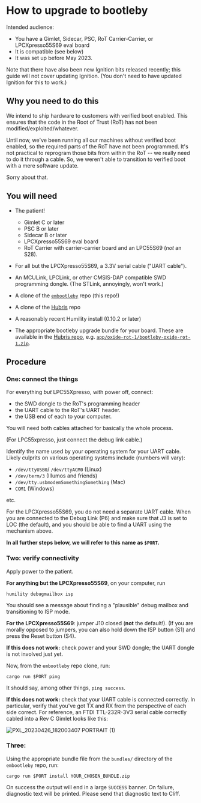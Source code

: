 # How to upgrade to bootleby

Intended audience:

- You have a Gimlet, Sidecar, PSC, RoT Carrier-Carrier, or LPCXpresso55S69 eval
  board
- It is compatible (see below)
- It was set up before May 2023.

Note that there have also been new Ignition bits released recently; this guide
will not cover updating Ignition. (You don't need to have updated Ignition for
this to work.)

## Why you need to do this

We intend to ship hardware to customers with verified boot enabled. This ensures
that the code in the Root of Trust (RoT) has not been
modified/exploited/whatever.

Until now, we've been running all our machines without verified boot enabled, so
the required parts of the RoT have not been programmed. It's not practical to
reprogram those bits from within the RoT -- we really need to do it through a
cable. So, we weren't able to transition to verified boot with a mere software
update.

Sorry about that.

## You will need

- The patient!
    - Gimlet C or later
    - PSC B or later
    - Sidecar B or later
    - LPCXpresso55S69 eval board
    - RoT Carrier with carrier-carrier board and an LPC55S69 (_not_ an S28).

- For all but the LPCXpresso55S69, a 3.3V serial cable ("UART cable").
- An MCULink, LPCLink, or other CMSIS-DAP compatible SWD programming dongle.
  (The STLink, annoyingly, won't work.)
- A clone of the [`embootleby`] repo (this repo!)
- A clone of the [Hubris] repo
- A reasonably recent Humility install (0.10.2 or later)
- The appropriate bootleby upgrade bundle for your board. These are available in
  the [Hubris repo](https://github.com/oxidecomputer/hubris/tree/master/app),
  e.g. [`app/oxide-rot-1/bootleby-oxide-rot-1.zip`](https://github.com/oxidecomputer/hubris/blob/master/app/oxide-rot-1/bootleby-oxide-rot-1.zip).

## Procedure

### One: connect the things

For everything _but_ LPC55Xpresso, with power off, connect:

- the SWD dongle to the RoT's programming header
- the UART cable to the RoT's UART header.
- the USB end of each to your computer.

You will need both cables attached for basically the whole process.

(For LPC55xpresso, just connect the debug link cable.)

Identify the name used by your operating system for your UART cable. Likely
culprits on various operating systems include (numbers will vary):

- `/dev/ttyUSB0`/ `/dev/ttyACM0` (Linux)
- `/dev/term/3` (Illumos and friends)
- `/dev/tty.usbmodemSomethingSomething` (Mac)
- `COM1` (Windows)

etc.

For the LPCXpresso55S69, you do not need a separate UART cable.  When
you are connected to the Debug Link (P6) and make sure that J3 is
set to LOC (the default), and you should be able to find
a UART using the mechanism above.

**In all further steps below, we will refer to this name as `$PORT`.**

### Two: verify connectivity

Apply power to the patient.

**For anything but the LPCXpresso55S69**, on your computer, run

```
humility debugmailbox isp
```

You should see a message about finding a "plausible" debug mailbox and
transitioning to ISP mode.

**For the LPCXpresso55S69**: jumper J10 closed (**not** the default!).
(If you are morally opposed to jumpers, you can also hold down the ISP
button (S1) and press the Reset button (S4).

**If this does not work:** check power and your SWD dongle; the UART dongle is
not involved just yet.

Now, from the `embootleby` repo clone, run:

```
cargo run $PORT ping
```

It should say, among other things, `ping success`.

**If this does not work:** check that your UART cable is connected correctly. In
particular, verify that you've got TX and RX from the perspective of each side
correct. For reference, an FTDI TTL-232R-3V3 serial cable correctly cabled into a
Rev C Gimlet looks like this:

![PXL_20230426_182003407 PORTRAIT (1)](https://user-images.githubusercontent.com/328614/234683674-bd3b17ff-65ac-407c-ab56-901f88f587e1.jpg)

### Three: 

Using the appropriate bundle file from the `bundles/` directory of the
`embootleby` repo, run:

```
cargo run $PORT install YOUR_CHOSEN_BUNDLE.zip
```

On success the output will end in a large `SUCCESS` banner. On failure,
diagnostic text will be printed. Please send that diagnostic text to Cliff.


[`embootleby`]: https://github.com/oxidecomputer/embootleby/
[Hubris]: https://github.com/oxidecomputer/hubris/
